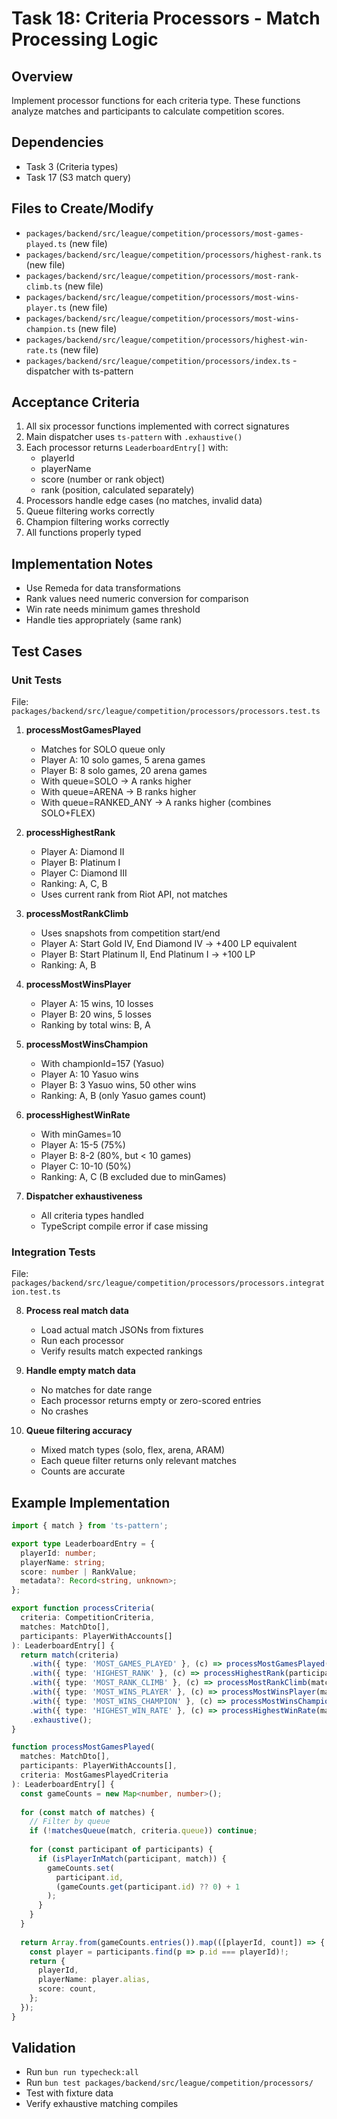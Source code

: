 # Task 18: Criteria Processors - Match Processing Logic

## Overview
Implement processor functions for each criteria type. These functions analyze matches and participants to calculate competition scores.

## Dependencies
- Task 3 (Criteria types)
- Task 17 (S3 match query)

## Files to Create/Modify
- `packages/backend/src/league/competition/processors/most-games-played.ts` (new file)
- `packages/backend/src/league/competition/processors/highest-rank.ts` (new file)
- `packages/backend/src/league/competition/processors/most-rank-climb.ts` (new file)
- `packages/backend/src/league/competition/processors/most-wins-player.ts` (new file)
- `packages/backend/src/league/competition/processors/most-wins-champion.ts` (new file)
- `packages/backend/src/league/competition/processors/highest-win-rate.ts` (new file)
- `packages/backend/src/league/competition/processors/index.ts` - dispatcher with ts-pattern

## Acceptance Criteria
1. All six processor functions implemented with correct signatures
2. Main dispatcher uses `ts-pattern` with `.exhaustive()`
3. Each processor returns `LeaderboardEntry[]` with:
   - playerId
   - playerName
   - score (number or rank object)
   - rank (position, calculated separately)
4. Processors handle edge cases (no matches, invalid data)
5. Queue filtering works correctly
6. Champion filtering works correctly
7. All functions properly typed

## Implementation Notes
- Use Remeda for data transformations
- Rank values need numeric conversion for comparison
- Win rate needs minimum games threshold
- Handle ties appropriately (same rank)

## Test Cases

### Unit Tests
File: `packages/backend/src/league/competition/processors/processors.test.ts`

1. **processMostGamesPlayed**
   - Matches for SOLO queue only
   - Player A: 10 solo games, 5 arena games
   - Player B: 8 solo games, 20 arena games
   - With queue=SOLO → A ranks higher
   - With queue=ARENA → B ranks higher
   - With queue=RANKED_ANY → A ranks higher (combines SOLO+FLEX)

2. **processHighestRank**
   - Player A: Diamond II
   - Player B: Platinum I
   - Player C: Diamond III
   - Ranking: A, C, B
   - Uses current rank from Riot API, not matches

3. **processMostRankClimb**
   - Uses snapshots from competition start/end
   - Player A: Start Gold IV, End Diamond IV → +400 LP equivalent
   - Player B: Start Platinum II, End Platinum I → +100 LP
   - Ranking: A, B

4. **processMostWinsPlayer**
   - Player A: 15 wins, 10 losses
   - Player B: 20 wins, 5 losses
   - Ranking by total wins: B, A

5. **processMostWinsChampion**
   - With championId=157 (Yasuo)
   - Player A: 10 Yasuo wins
   - Player B: 3 Yasuo wins, 50 other wins
   - Ranking: A, B (only Yasuo games count)

6. **processHighestWinRate**
   - With minGames=10
   - Player A: 15-5 (75%)
   - Player B: 8-2 (80%, but < 10 games)
   - Player C: 10-10 (50%)
   - Ranking: A, C (B excluded due to minGames)

7. **Dispatcher exhaustiveness**
   - All criteria types handled
   - TypeScript compile error if case missing

### Integration Tests
File: `packages/backend/src/league/competition/processors/processors.integration.test.ts`

8. **Process real match data**
   - Load actual match JSONs from fixtures
   - Run each processor
   - Verify results match expected rankings

9. **Handle empty match data**
   - No matches for date range
   - Each processor returns empty or zero-scored entries
   - No crashes

10. **Queue filtering accuracy**
    - Mixed match types (solo, flex, arena, ARAM)
    - Each queue filter returns only relevant matches
    - Counts are accurate

## Example Implementation
```typescript
import { match } from 'ts-pattern';

export type LeaderboardEntry = {
  playerId: number;
  playerName: string;
  score: number | RankValue;
  metadata?: Record<string, unknown>;
};

export function processCriteria(
  criteria: CompetitionCriteria,
  matches: MatchDto[],
  participants: PlayerWithAccounts[]
): LeaderboardEntry[] {
  return match(criteria)
    .with({ type: 'MOST_GAMES_PLAYED' }, (c) => processMostGamesPlayed(matches, participants, c))
    .with({ type: 'HIGHEST_RANK' }, (c) => processHighestRank(participants, c))
    .with({ type: 'MOST_RANK_CLIMB' }, (c) => processMostRankClimb(matches, participants, c))
    .with({ type: 'MOST_WINS_PLAYER' }, (c) => processMostWinsPlayer(matches, participants, c))
    .with({ type: 'MOST_WINS_CHAMPION' }, (c) => processMostWinsChampion(matches, participants, c))
    .with({ type: 'HIGHEST_WIN_RATE' }, (c) => processHighestWinRate(matches, participants, c))
    .exhaustive();
}

function processMostGamesPlayed(
  matches: MatchDto[],
  participants: PlayerWithAccounts[],
  criteria: MostGamesPlayedCriteria
): LeaderboardEntry[] {
  const gameCounts = new Map<number, number>();
  
  for (const match of matches) {
    // Filter by queue
    if (!matchesQueue(match, criteria.queue)) continue;
    
    for (const participant of participants) {
      if (isPlayerInMatch(participant, match)) {
        gameCounts.set(
          participant.id,
          (gameCounts.get(participant.id) ?? 0) + 1
        );
      }
    }
  }
  
  return Array.from(gameCounts.entries()).map(([playerId, count]) => {
    const player = participants.find(p => p.id === playerId)!;
    return {
      playerId,
      playerName: player.alias,
      score: count,
    };
  });
}
```

## Validation
- Run `bun run typecheck:all`
- Run `bun test packages/backend/src/league/competition/processors/`
- Test with fixture data
- Verify exhaustive matching compiles

